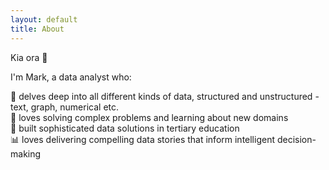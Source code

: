 ```yaml
---
layout: default
title: About
---
```


Kia ora 👋

I'm Mark, a data analyst who:

🔎 delves deep into all different kinds of data, structured and unstructured - text, graph, numerical etc.  
🎯 loves solving complex problems and learning about new domains  
🔨 built sophisticated data solutions in tertiary education  
📊 loves delivering compelling data stories that inform intelligent decision-making  
